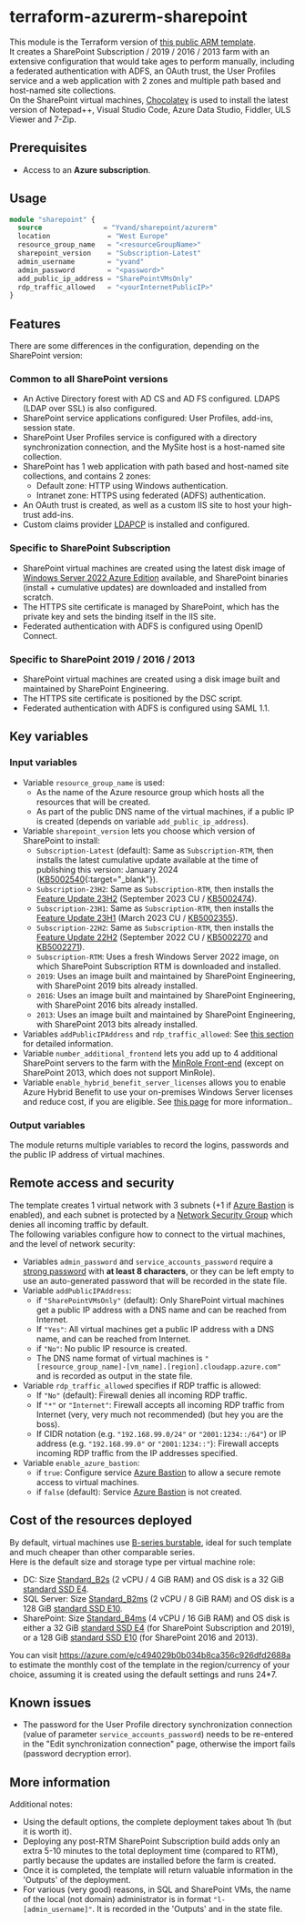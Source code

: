 # terraform-azurerm-sharepoint

This module is the Terraform version of [this public ARM template](https://azure.microsoft.com/en-us/resources/templates/sharepoint-adfs/).  
It creates a SharePoint Subscription / 2019 / 2016 / 2013 farm with an extensive configuration that would take ages to perform manually, including a federated authentication with ADFS, an OAuth trust, the User Profiles service and a web application with 2 zones and multiple path based and host-named site collections.  
On the SharePoint virtual machines, [Chocolatey](https://chocolatey.org/) is used to install the latest version of Notepad++, Visual Studio Code, Azure Data Studio, Fiddler, ULS Viewer and 7-Zip.

## Prerequisites

- Access to an **Azure subscription**.

## Usage

```terraform
module "sharepoint" {
  source               = "Yvand/sharepoint/azurerm"
  location              = "West Europe"
  resource_group_name   = "<resourceGroupName>"
  sharepoint_version    = "Subscription-Latest"
  admin_username        = "yvand"
  admin_password        = "<password>"
  add_public_ip_address = "SharePointVMsOnly"
  rdp_traffic_allowed   = "<yourInternetPublicIP>"
}
```

## Features

There are some differences in the configuration, depending on the SharePoint version:

### Common to all SharePoint versions

- An Active Directory forest with AD CS and AD FS configured. LDAPS (LDAP over SSL) is also configured.
- SharePoint service applications configured: User Profiles, add-ins, session state.
- SharePoint User Profiles service is configured with a directory synchronization connection, and the MySite host is a host-named site collection.
- SharePoint has 1 web application with path based and host-named site collections, and contains 2 zones:
  - Default zone: HTTP using Windows authentication.
  - Intranet zone: HTTPS using federated (ADFS) authentication.
- An OAuth trust is created, as well as a custom IIS site to host your high-trust add-ins.
- Custom claims provider [LDAPCP](https://www.ldapcp.com/) is installed and configured.

### Specific to SharePoint Subscription

- SharePoint virtual machines are created using the latest disk image of [Windows Server 2022 Azure Edition](https://learn.microsoft.com/windows-server/get-started/editions-comparison-windows-server-2022) available, and SharePoint binaries (install + cumulative updates) are downloaded and installed from scratch.
- The HTTPS site certificate is managed by SharePoint, which has the private key and sets the binding itself in the IIS site.
- Federated authentication with ADFS is configured using OpenID Connect.

### Specific to SharePoint 2019 / 2016 / 2013

- SharePoint virtual machines are created using a disk image built and maintained by SharePoint Engineering.
- The HTTPS site certificate is positioned by the DSC script.
- Federated authentication with ADFS is configured using SAML 1.1.

## Key variables

### Input variables

- Variable `resource_group_name` is used:
  - As the name of the Azure resource group which hosts all the resources that will be created.
  - As part of the public DNS name of the virtual machines, if a public IP is created (depends on variable `add_public_ip_address`).
- Variable `sharepoint_version` lets you choose which version of SharePoint to install:
  - `Subscription-Latest` (default): Same as `Subscription-RTM`, then installs the latest cumulative update available at the time of publishing this version: January 2024 ([KB5002540](https://support.microsoft.com/help/5002540){:target="_blank"}).
  - `Subscription-23H2`: Same as `Subscription-RTM`, then installs the [Feature Update 23H2](https://learn.microsoft.com/en-us/SharePoint/what-s-new/new-and-improved-features-in-sharepoint-server-subscription-edition-23h2-release) (September 2023 CU / [KB5002474](https://support.microsoft.com/help/5002474)).
  - `Subscription-23H1`: Same as `Subscription-RTM`, then installs the [Feature Update 23H1](https://learn.microsoft.com/en-us/sharepoint/what-s-new/new-and-improved-features-in-sharepoint-server-subscription-edition-23h1-release) (March 2023 CU / [KB5002355](https://support.microsoft.com/help/5002355)).
  - `Subscription-22H2`: Same as `Subscription-RTM`, then installs the [Feature Update 22H2](https://learn.microsoft.com/en-us/sharepoint/what-s-new/new-and-improved-features-in-sharepoint-server-subscription-edition-22h2-release) (September 2022 CU / [KB5002270](https://support.microsoft.com/help/5002270) and [KB5002271](https://support.microsoft.com/help/5002271)).
  - `Subscription-RTM`: Uses a fresh Windows Server 2022 image, on which SharePoint Subscription RTM is downloaded and installed.
  - `2019`: Uses an image built and maintained by SharePoint Engineering, with SharePoint 2019 bits already installed.
  - `2016`: Uses an image built and maintained by SharePoint Engineering, with SharePoint 2016 bits already installed.
  - `2013`: Uses an image built and maintained by SharePoint Engineering, with SharePoint 2013 bits already installed.
- Variables `addPublicIPAddress` and `rdp_traffic_allowed`: See [this section](#remote-access-and-security) for detailed information.
- Variable `number_additional_frontend` lets you add up to 4 additional SharePoint servers to the farm with the [MinRole Front-end](https://learn.microsoft.com/en-us/sharepoint/install/planning-for-a-minrole-server-deployment-in-sharepoint-server) (except on SharePoint 2013, which does not support MinRole).
- Variable `enable_hybrid_benefit_server_licenses` allows you to enable Azure Hybrid Benefit to use your on-premises Windows Server licenses and reduce cost, if you are eligible. See [this page](https://docs.microsoft.com/azure/virtual-machines/windows/hybrid-use-benefit-licensing) for more information..

### Output variables

The module returns multiple variables to record the logins, passwords and the public IP address of virtual machines.

## Remote access and security

The template creates 1 virtual network with 3 subnets (+1 if [Azure Bastion](https://azure.microsoft.com/services/azure-bastion/) is enabled), and each subnet is protected by a [Network Security Group](https://docs.microsoft.com/azure/virtual-network/network-security-groups-overview) which denies all incoming traffic by default.  
The following variables configure how to connect to the virtual machines, and the level of network security:

- Variables `admin_password` and `service_accounts_password` require a [strong password](https://learn.microsoft.com/azure/virtual-machines/windows/faq#what-are-the-password-requirements-when-creating-a-vm-) with **at least 8 characters**, or they can be left empty to use an auto-generated password that will be recorded in the state file.
- Variable `addPublicIPAddress`:
  - if `"SharePointVMsOnly"` (default): Only SharePoint virtual machines get a public IP address with a DNS name and can be reached from Internet.
  - If `"Yes"`: All virtual machines get a public IP address with a DNS name, and can be reached from Internet.
  - if `"No"`: No public IP resource is created.
  - The DNS name format of virtual machines is `"[resource_group_name]-[vm_name].[region].cloudapp.azure.com"` and is recorded as output in the state file.
- Variable `rdp_traffic_allowed` specifies if RDP traffic is allowed:
  - If `"No"` (default): Firewall denies all incoming RDP traffic.
  - If `"*"` or `"Internet"`: Firewall accepts all incoming RDP traffic from Internet (very, very much not recommended) (but hey you are the boss).
  - If CIDR notation (e.g. `"192.168.99.0/24"` or `"2001:1234::/64"`) or IP address (e.g. `"192.168.99.0"` or `"2001:1234::"`): Firewall accepts incoming RDP traffic from the IP addresses specified.
- Variable `enable_azure_bastion`:
  - if `true`: Configure service [Azure Bastion](https://azure.microsoft.com/services/azure-bastion/) to allow a secure remote access to virtual machines.
  - if `false` (default): Service [Azure Bastion](https://azure.microsoft.com/services/azure-bastion/) is not created.

## Cost of the resources deployed

By default, virtual machines use [B-series burstable](https://docs.microsoft.com/azure/virtual-machines/sizes-b-series-burstable), ideal for such template and much cheaper than other comparable series.  
Here is the default size and storage type per virtual machine role:

- DC: Size [Standard_B2s](https://docs.microsoft.com/azure/virtual-machines/sizes-b-series-burstable) (2 vCPU / 4 GiB RAM) and OS disk is a 32 GiB [standard SSD E4](https://learn.microsoft.com/azure/virtual-machines/disks-types#standard-ssds).
- SQL Server: Size [Standard_B2ms](https://docs.microsoft.com/azure/virtual-machines/sizes-b-series-burstable) (2 vCPU / 8 GiB RAM) and OS disk is a 128 GiB [standard SSD E10](https://learn.microsoft.com/azure/virtual-machines/disks-types#standard-ssds).
- SharePoint: Size [Standard_B4ms](https://docs.microsoft.com/azure/virtual-machines/sizes-b-series-burstable) (4 vCPU / 16 GiB RAM) and OS disk is either a 32 GiB [standard SSD E4](https://learn.microsoft.com/azure/virtual-machines/disks-types#standard-ssds) (for SharePoint Subscription and 2019), or a 128 GiB [standard SSD E10](https://learn.microsoft.com/azure/virtual-machines/disks-types#standard-ssds) (for SharePoint 2016 and 2013).

You can visit <https://azure.com/e/c494029b0b034b8ca356c926dfd2688a> to estimate the monthly cost of the template in the region/currency of your choice, assuming it is created using the default settings and runs 24*7.

## Known issues

- The password for the User Profile directory synchronization connection (value of parameter `service_accounts_password`) needs to be re-entered in the "Edit synchronization connection" page, otherwise the import fails (password decryption error).

## More information

Additional notes:

- Using the default options, the complete deployment takes about 1h (but it is worth it).
- Deploying any post-RTM SharePoint Subscription build adds only an extra 5-10 minutes to the total deployment time (compared to RTM), partly because the updates are installed before the farm is created.
- Once it is completed, the template will return valuable information in the 'Outputs' of the deployment.
- For various (very good) reasons, in SQL and SharePoint VMs, the name of the local (not domain) administrator is in format `"l-[admin_username]"`. It is recorded in the 'Outputs' and in the state file.

